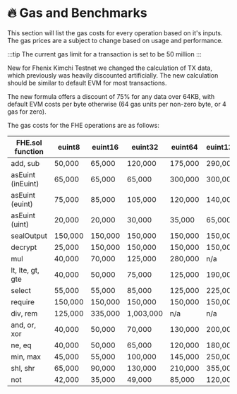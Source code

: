 # 🔥 Gas and Benchmarks

This section will list the gas costs for every operation based on it's inputs.
The gas prices are a subject to change based on usage and performance.

:::tip
The current gas limit for a transaction is set to be 50 million
:::

New for Fhenix Kimchi Testnet we changed the calculation of TX data, which previously was heavily discounted artificially.
The new calculation should be similar to default EVM for most transactions.

The new formula offers a discount of 75% for any data over 64KB, with default EVM costs per byte otherwise (64 gas units per non-zero byte, or 4 gas for zero).

The gas costs for the FHE operations are as follows:

| FHE.sol function  | euint8  | euint16 | euint32   | euint64 | euint128 | euint256 | ebool   | eaddress |
|-------------------|---------|---------|-----------|---------|----------|----------|---------|----------|
| add, sub          | 50,000  | 65,000  | 120,000   | 175,000 | 290,000  | n/a      | n/a     | n/a      |
| asEuint (inEuint) | 65,000  | 65,000  | 65,000    | 300,000 | 300,000  | 300,000  | n/a     | 300,000  |
| asEuint (euint)   | 75,000  | 85,000  | 105,000   | 120,000 | 140,000  | 175,000  | n/a     | 150,000  |
| asEuint (uint)    | 20,000  | 20,000  | 30,000    | 35,000  | 65,000   | 70,000   | n/a     | 70,000   |
| sealOutput        | 150,000 | 150,000 | 150,000   | 150,000 | 150,000  | 150,000  | 150,000 | 150,000  |
| decrypt           | 25,000  | 150,000 | 150,000   | 150,000 | 150,000  | 150,000  | 150,000 | 150,000  |
| mul               | 40,000  | 70,000  | 125,000   | 280,000 | n/a      | n/a      | n/a     | n/a      |
| lt, lte, gt, gte  | 40,000  | 50,000  | 75,000    | 125,000 | 190,000  | n/a      | n/a     | n/a      |
| select            | 55,000  | 55,000  | 85,000    | 125,000 | 225,000  | n/a      | 35,000  | n/a      |
| require           | 150,000 | 150,000 | 150,000   | 150,000 | 150,000  | 150,000  | 150,000 | 150,000  |
| div, rem          | 125,000 | 335,000 | 1,003,000 | n/a     | n/a      | n/a      | n/a     | n/a      |
| and, or, xor      | 40,000  | 50,000  | 70,000    | 130,000 | 200,000  | n/a      | 35,000  | n/a      |
| ne, eq            | 40,000  | 50,000  | 65,000    | 120,000 | 180,000  | 260,000  | 35,000  | 210,000  |
| min, max          | 45,000  | 55,000  | 100,000   | 145,000 | 250,000  | n/a      | n/a     | n/a      |
| shl, shr          | 65,000  | 90,000  | 130,000   | 210,000 | 355,000  | n/a      | n/a     | n/a      |
| not               | 42,000  | 35,000  | 49,000    | 85,000  | 120,000  | n/a      | 28,000  | n/a      |
